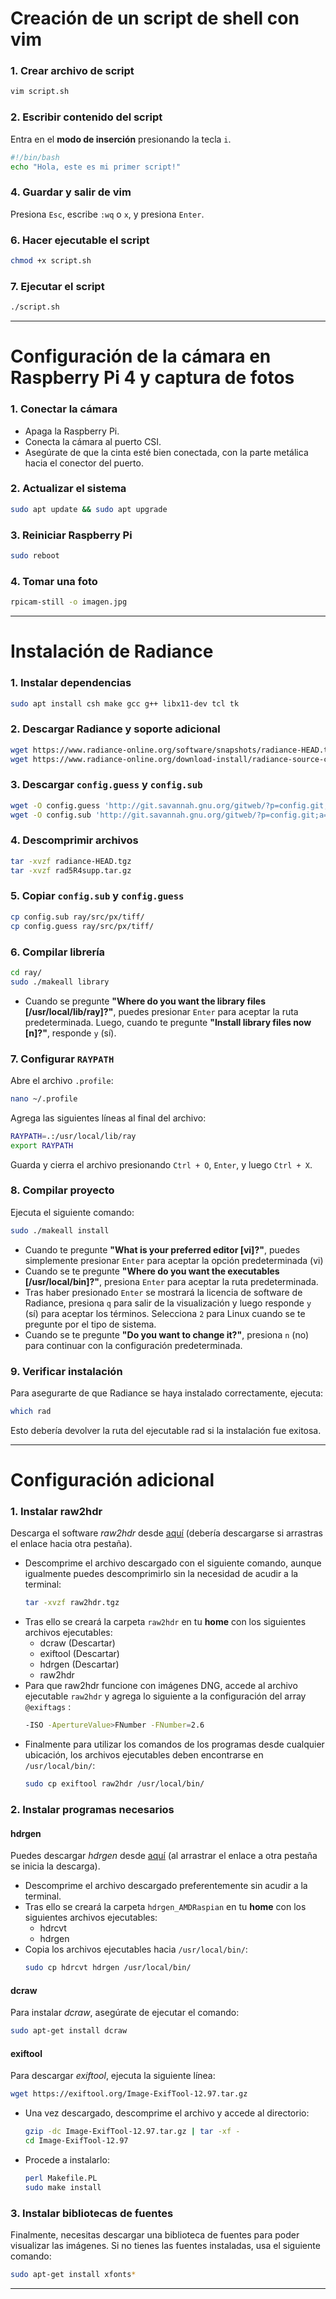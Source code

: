 # Creación de un script de shell con vim

### 1. Crear archivo de script
```bash
vim script.sh
```

### 2. Escribir contenido del script
Entra en el **modo de inserción** presionando la tecla `i`.
```bash
#!/bin/bash
echo "Hola, este es mi primer script!"
```

### 4. Guardar y salir de vim
Presiona `Esc`, escribe `:wq` o `x`, y presiona `Enter`.

### 6. Hacer ejecutable el script
```bash
chmod +x script.sh
```

### 7. Ejecutar el script
```bash
./script.sh
```

---

# Configuración de la cámara en Raspberry Pi 4 y captura de fotos

### 1. Conectar la cámara
- Apaga la Raspberry Pi.
- Conecta la cámara al puerto CSI.
- Asegúrate de que la cinta esté bien conectada, con la parte metálica hacia el conector del puerto.

### 2. Actualizar el sistema
```bash
sudo apt update && sudo apt upgrade
```

### 3. Reiniciar Raspberry Pi
```bash
sudo reboot
```

### 4. Tomar una foto
```bash
rpicam-still -o imagen.jpg
```

---

# Instalación de Radiance 

### 1. Instalar dependencias
```bash
sudo apt install csh make gcc g++ libx11-dev tcl tk
```

### 2. Descargar Radiance y soporte adicional
```bash
wget https://www.radiance-online.org/software/snapshots/radiance-HEAD.tgz
wget https://www.radiance-online.org/download-install/radiance-source-code/latest-release/rad5R4supp.tar.gz
```

### 3. Descargar `config.guess` y `config.sub`
```bash
wget -O config.guess 'http://git.savannah.gnu.org/gitweb/?p=config.git;a=blob_plain;f=config.guess;hb=HEAD'
wget -O config.sub 'http://git.savannah.gnu.org/gitweb/?p=config.git;a=blob_plain;f=config.sub;hb=HEAD'
```

### 4. Descomprimir archivos
```bash
tar -xvzf radiance-HEAD.tgz
tar -xvzf rad5R4supp.tar.gz
```

### 5. Copiar `config.sub` y `config.guess`
```bash
cp config.sub ray/src/px/tiff/
cp config.guess ray/src/px/tiff/
```

### 6. Compilar librería
```bash
cd ray/
sudo ./makeall library
```
- Cuando se pregunte **"Where do you want the library files [/usr/local/lib/ray]?"**, puedes presionar `Enter` para aceptar la ruta predeterminada. Luego, cuando te pregunte **"Install library files now [n]?"**, responde `y` (sí).

### 7. Configurar `RAYPATH`
Abre el archivo `.profile`:
```bash
nano ~/.profile
```
Agrega las siguientes líneas al final del archivo:
```bash
RAYPATH=.:/usr/local/lib/ray
export RAYPATH
```
Guarda y cierra el archivo presionando `Ctrl + O`, `Enter`, y luego `Ctrl + X`.

### 8. Compilar proyecto
Ejecuta el siguiente comando:
```bash
sudo ./makeall install
```
- Cuando te pregunte **"What is your preferred editor [vi]?"**, puedes simplemente presionar `Enter` para aceptar la opción predeterminada (vi)
- Cuando se te pregunte **"Where do you want the executables [/usr/local/bin]?"**, presiona `Enter` para aceptar la ruta predeterminada.
- Tras haber presionado `Enter` se mostrará la licencia de software de Radiance, presiona `q` para salir de la visualización y luego responde `y` (sí) para aceptar los términos. Selecciona `2` para Linux cuando se te pregunte por el tipo de sistema.
- Cuando se te pregunte **"Do you want to change it?"**, presiona `n` (no) para continuar con la configuración predeterminada.

### 9. Verificar instalación
Para asegurarte de que Radiance se haya instalado correctamente, ejecuta:
```bash
which rad
```
Esto debería devolver la ruta del ejecutable rad si la instalación fue exitosa.

---

# Configuración adicional

### 1. Instalar raw2hdr 
Descarga el software *raw2hdr* desde [aquí](http://www.anyhere.com/gward/pickup/raw2hdr.tgz) (debería descargarse si arrastras el enlace hacia otra pestaña). 
- Descomprime el archivo descargado con el siguiente comando, aunque igualmente puedes descomprimirlo sin la necesidad de acudir a la terminal:
  ```bash
  tar -xvzf raw2hdr.tgz
  ```
- Tras ello se creará la carpeta `raw2hdr` en tu **home** con los siguientes archivos ejecutables:
  - dcraw (Descartar)
  - exiftool (Descartar)
  - hdrgen (Descartar)
  - raw2hdr
- Para que raw2hdr funcione con imágenes DNG, accede al archivo ejecutable `raw2hdr` y agrega lo siguiente a la configuración del array `@exiftags` :
  ```bash
  -ISO -ApertureValue>FNumber -FNumber=2.6
  ```
- Finalmente para utilizar los comandos de los programas desde cualquier ubicación, los archivos ejecutables deben encontrarse en `/usr/local/bin/`:
  ```bash
  sudo cp exiftool raw2hdr /usr/local/bin/
  ```

### 2. Instalar programas necesarios  

#### hdrgen 
Puedes descargar *hdrgen* desde [aquí](http://anyhere.com/gward/pickup/hdrgen_AMDRaspian.tar.gz) (al arrastrar el enlace a otra pestaña se inicia la descarga).  
- Descomprime el archivo descargado preferentemente sin acudir a la terminal.
- Tras ello se creará la carpeta `hdrgen_AMDRaspian` en tu **home** con los siguientes archivos ejecutables:
  - hdrcvt
  - hdrgen
- Copia los archivos ejecutables hacia `/usr/local/bin/`:
  ```bash
  sudo cp hdrcvt hdrgen /usr/local/bin/
  ```

#### dcraw
Para instalar *dcraw*, asegúrate de ejecutar el comando:
```bash
sudo apt-get install dcraw
```

#### exiftool
Para descargar *exiftool*, ejecuta la siguiente línea:
```bash
wget https://exiftool.org/Image-ExifTool-12.97.tar.gz
```
- Una vez descargado, descomprime el archivo y accede al directorio:
  ```bash
  gzip -dc Image-ExifTool-12.97.tar.gz | tar -xf -
  cd Image-ExifTool-12.97
  ```
- Procede a instalarlo:
  ```bash
  perl Makefile.PL
  sudo make install
  ```

### 3. Instalar bibliotecas de fuentes
Finalmente, necesitas descargar una biblioteca de fuentes para poder visualizar las imágenes. Si no tienes las fuentes instaladas, usa el siguiente comando:
```bash
sudo apt-get install xfonts*
```

---

